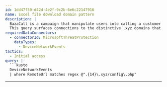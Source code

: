 ```yaml
---
id: 1dd47f50-d42d-4e2f-9c2b-6e6c22147916
name: Excel file download domain pattern
description: |
  BazaCall is a campaign that manipulate users into calling a customer support center, where they are instructed to download an Excel file to unsubscribe from a phony service. When the user opens the Excel file, they are prompted to enable a malicious macro that infects their device with BazaLoader.
  This query surfaces connections to the distinctive .xyz domains that the BazaCall campaign uses to host malicious Excel files.
requiredDataConnectors:
  - connectorId: MicrosoftThreatProtection
    dataTypes:
      - DeviceNetworkEvents
tactics:
  - Initial access
query: |-
  ```kusto
  DeviceNetworkEvents
  | where RemoteUrl matches regex @".{14}\.xyz/config\.php"
  ```
---
```


